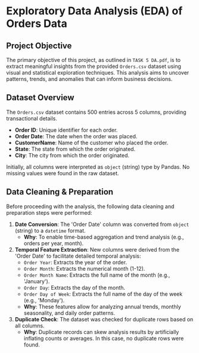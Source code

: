 # Exploratory Data Analysis (EDA) of Orders Data

## Project Objective

The primary objective of this project, as outlined in `TASK 5 DA.pdf`, is to extract meaningful insights from the provided `Orders.csv` dataset using visual and statistical exploration techniques. This analysis aims to uncover patterns, trends, and anomalies that can inform business decisions.

## Dataset Overview

The `Orders.csv` dataset contains 500 entries across 5 columns, providing transactional details.

-   **Order ID**: Unique identifier for each order.
-   **Order Date**: The date when the order was placed.
-   **CustomerName**: Name of the customer who placed the order.
-   **State**: The state from which the order originated.
-   **City**: The city from which the order originated.

Initially, all columns were interpreted as `object` (string) type by Pandas. No missing values were found in the raw dataset.

## Data Cleaning & Preparation

Before proceeding with the analysis, the following data cleaning and preparation steps were performed:

1.  **Date Conversion**: The 'Order Date' column was converted from `object` (string) to a `datetime` format.
    -   **Why**: To enable time-based aggregation and trend analysis (e.g., orders per year, month).
2.  **Temporal Feature Extraction**: New columns were derived from the 'Order Date' to facilitate detailed temporal analysis:
    -   `Order Year`: Extracts the year of the order.
    -   `Order Month`: Extracts the numerical month (1-12).
    -   `Order Month Name`: Extracts the full name of the month (e.g., 'January').
    -   `Order Day`: Extracts the day of the month.
    -   `Order Day of Week`: Extracts the full name of the day of the week (e.g., 'Monday').
    -   **Why**: These features allow for analyzing annual trends, monthly seasonality, and daily order patterns.
3.  **Duplicate Check**: The dataset was checked for duplicate rows based on all columns.
    -   **Why**: Duplicate records can skew analysis results by artificially inflating counts or averages. In this case, no duplicate rows were found.
